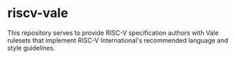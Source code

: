 # riscv-vale
This repository serves to provide RISC-V specification authors with Vale rulesets that implement RISC-V International's recommended language and style guidelines.
